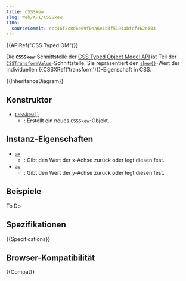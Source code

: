 ```yaml
---
title: CSSSkew
slug: Web/API/CSSSkew
l10n:
  sourceCommit: ecc46f2c8d6e09f0aa6e1b3f5194abfcf462e603
---
```


{{APIRef("CSS Typed OM")}}

Die **`CSSSkew`**-Schnittstelle der [CSS Typed Object Model API](/de/docs/Web/API/CSS_Object_Model) ist Teil der [`CSSTransformValue`](/de/docs/Web/API/CSSTransformValue)-Schnittstelle. Sie repräsentiert den [`skew()`](/de/docs/Web/CSS/transform-function/skew)-Wert der individuellen {{CSSXRef('transform')}}-Eigenschaft in CSS.

{{InheritanceDiagram}}

## Konstruktor

- [`CSSSkew()`](/de/docs/Web/API/CSSSkew/CSSSkew)
  - : Erstellt ein neues `CSSSkew`-Objekt.

## Instanz-Eigenschaften

- [`ax`](/de/docs/Web/API/CSSSkew/ax)
  - : Gibt den Wert der x-Achse zurück oder legt diesen fest.
- [`ay`](/de/docs/Web/API/CSSSkew/ay)
  - : Gibt den Wert der y-Achse zurück oder legt diesen fest.

## Beispiele

To Do

## Spezifikationen

{{Specifications}}

## Browser-Kompatibilität

{{Compat}}
